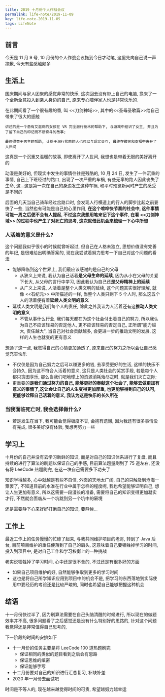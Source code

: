 ```yaml
---
title: 2019 十月份个人作战会议
permalink: life-note/2019-11-09
key: life-note-2019-11-09
tags: LifeNote
---
```


## 前言
今天是 11 月 9 号, 10 月份的个人作战会议拖到今日才动笔, 这里先向自己说一声抱歉, 今天有些感触颇多

## 生活上
国庆期间与家人团聚的感觉非常的快乐, 这次回去没有带上自己的电脑, 换来了一个全新全意投入到亲人身边的自己, 原来专心陪伴家人也是非常快乐的.

在此期间看了一个很有趣的番, 叫 <<刀剑神域>>, 其中的<<圣母圣歌篇>>给自己带来了很大的感触
```
讲述的是一个患有艾滋病的女孩在 VR 完全潜行技术的帮助下, 与游戏中结识了女主, 并且为了留下自己的印记而不断奋斗的故事; 

最终得益于男主的帮助, 让处于潜行状态的人也可以与现实交互, 最终在微笑和幸福中离开了人世间
```
这真是一个沉重又温暖的故事, 即使离开了人世间, 我想也是带着无限的美好离开的

动漫是美好的, 但现实中发生的事情往往是残酷的, 10 月 24 日, 发生了一件沉重的事情, 自己上下班经过的路口, 出现了一次严重的车祸, 有些无辜的路人因此丧失了生命, 这...这是第一次在自己的身边发生这种车祸, 和平时预览新闻时产生的感受是不同的

后面的几天当自己骑车经过岔路口时, 会发现人行横道上的行人的脚步比起之前要快了一些, 当然也有可能是自己的心里作用, **在这个喧哗快节奏的社会中, 这件事情可能一周之后便不会有人提起, 不过这次我想用笔来记下这个事件, 在看 <<刀剑神域>> 的过程中也产生了对死亡的思考, 这次就借此机会来梳理一下心中所想**

### 人活着的意义是什么? 
这个问题我似乎很小的时候就曾听起过, 但自己在人格未独立, 思想价值没有完善的年纪, 是很难给出明确答案的, 现在我尝试着努力思考一下自己对这个问题的看法
- 能够降临到这个世界上, 我们最应该感谢的是自己的父母
  - 从狭义上来说, 我认为自己活着**是父母生命的延续**, 因为从小在父母的关爱下长大, 从父母的言行中学习, 因此我认为自己还**是父母精神上的延续**
  - 从广义上来说, 人活着是整个人类文明的延续, 这个问题其实很好理解, 就像 <<石纪元>> 中所描述的一样, 当整个人类只剩下 5 个人时, 那么这五个人的活着便有着**延续人类文明的意义**
- 延续人类文明是我们每个人的责任, 除此之外我认为人活着还有这**推动人类文明的意义**
  - 不管从事什么行业, 我们每天都在为这个社会付出着自己的努力, 所以我认为自己不应该轻易的否定他人, 更不应该轻易的否定自己, 正所谓"能力越大, 责任越大", 当自己对社会贡献越多, 会更进一步的推动文明的发展, 这样的人生也就变的更有意义

想通了这一点, 我觉得自己的心情更加通透了, 原来自己的努力之所以会让自己感觉充实快乐
- 不仅仅是因为自己努力之后可以赚更多的钱, 去享受更好的生活, 这样的快乐不会持久, 因为这不符合人活着的意义, 这只是人类社会的奖赏手段, 若是每个人都只贪图享乐, 那么当我们吧地球上的资源消耗殆尽之时, 就是我们灭亡之际; 
- 更重要的**是我们通过努力的自己, 能够更好的奉献这个社会了, 能够去做更加有意义的事情了,这让会让自己的人生变得更加厚重, 也更能够得到自己的认可, 更能够诠释自己活着的意义, 我认为这是快乐的长久所在**

### 当我面临死亡时, 我会选择做什么?
- 若是发生在当下, 我可能会觉得极度不甘, 会抱有遗憾, 因为我还有很多事情没有完成, 很多美好没有体验, 我想再努力一些

## 学习上
十月份的自己并没有去学习新鲜的知识, 而是对自己的知识体系进行了复盘, 而且持续的进行了算法的刷题以保证自己的手感, 目前算法题量刷到了 75 道左右, 还没有将 LeeCode 热题刷完, 在这一块自己需要多下功夫了

知识学得越多, 心中就越是有些不自信, 外面的天地太广阔, 自己的只触及到沧海一粟罢了, 不知道目前的水准在行业中属于怎样的程度呢, 我也希望能够证明自己, 想让人生更加有意义, 所以这需要一段漫长的准备, 需要将自己的知识变得更加凝实才行, 不然就会面临从一个坑跳到另一个坑中的窘境

还是需要静下心来好好打磨自己的知识, 要静候...

## 工作上
最近工作上的任务慢慢的忙碌了起来, 与我共同维护项目的老哥, 转到了 Java 后台, 目前项目维护的重任便落到了自己的肩头, 这意味着自己要牺牲掉学习的时间, 投入到项目中, 是对自己工作和学习权衡上的一种挑战

老实说牺牲掉了学习时间, 心中还是很不舍的, 不过还是有很多好的方面
- 如果自己项目维护的好, 自然能够争取到更多的学习时间
- 这也是将自己所学知识应用到项目中的机会不是, 把学习的东西落地到实际使用中要经历的考验还是比较严峻的, 同时也希望自己能够把握这种机会

## 结语
十一月份快过半了, 因为刷算法需要在自己头脑清醒的时候进行, 所以现在的做题效率并不高, 很多问题看了之后感觉还是没有什么特别好的思路的, 针对这个问题我觉得还是非常值得自己思考的,

下一阶段的时间的安排如下
- 十一月份的任务主要是将 LeeCode 100 道热题刷完
  - 保证相同的类似的题目看到之后会有思路
  - 保证思维的缜密
  - 保证能够手写
- 十二月份要对自己的知识进行汇总复习, 补缺补差
- 2020 年一月份去面试吧

时间是不等人的, 现在越来越觉得时间的可贵, 希望越努力越幸运